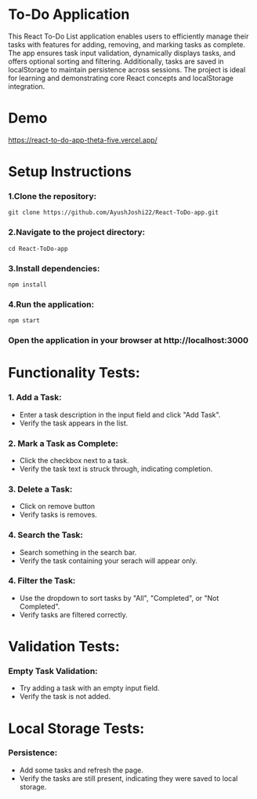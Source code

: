 # To-Do Application
This React To-Do List application enables users to efficiently manage their tasks with features for adding, removing, and marking tasks as complete. The app ensures task input validation, dynamically displays tasks, and offers optional sorting and filtering. Additionally, tasks are saved in localStorage to maintain persistence across sessions. The project is ideal for learning and demonstrating core React concepts and localStorage integration.

# Demo
https://react-to-do-app-theta-five.vercel.app/

# Setup Instructions

### 1.Clone the repository: 

    git clone https://github.com/AyushJoshi22/React-ToDo-app.git
    
### 2.Navigate to the project directory: 

    cd React-ToDo-app
    
### 3.Install dependencies: 

    npm install
### 4.Run the application: 
        
    npm start
    
### Open the application in your browser at http://localhost:3000

# Functionality Tests:
### 1. Add a Task:
* Enter a task description in the input field and click "Add Task".
* Verify the task appears in the list.
### 2. Mark a Task as Complete:
* Click the checkbox next to a task.  
* Verify the task text is struck through, indicating completion.
### 3. Delete a Task:
* Click on remove button
* Verify tasks is removes.
### 4. Search the Task:
* Search something in the search bar.  
* Verify the task containing your serach will appear only.
### 4. Filter the Task:
* Use the dropdown to sort tasks by "All", "Completed", or "Not Completed".
* Verify tasks are filtered correctly.

# Validation Tests:
### Empty Task Validation:
* Try adding a task with an empty input field.
* Verify the task is not added.

# Local Storage Tests:
### Persistence:
* Add some tasks and refresh the page.
* Verify the tasks are still present, indicating they were saved to local storage.
